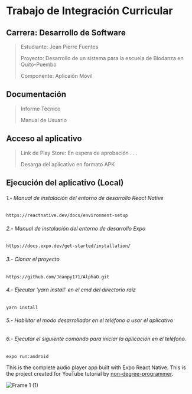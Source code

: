 # Trabajo de Integración Curricular
## Carrera: Desarrollo de Software
> Estudiante: Jean Pierre Fuentes
> 
> Proyecto: Desarrollo de un sistema para la escuela de Biodanza en Quito-Puembo
> 
> Componente: Aplicaión Móvil

## Documentación
> Informe Técnico
> 
> Manual de Usuario

## Acceso al aplicativo
> Link de Play Store: En espera de aprobación . . .
> 
> Desarga del aplicativo en formato APK


## Ejecución del aplicativo (Local)
###### 1.- Manual de instalación del entorno de desarrollo React Native
```
https://reactnative.dev/docs/environment-setup
```
###### 2.- Manual de instalación del entorno de desarrollo Expo
```
https://docs.expo.dev/get-started/installation/
```
###### 3.- Clonar el proyecto
```
https://github.com/Jeanpy171/AlphaO.git
```
###### 4.- Ejecutar 'yarn install' en el cmd del directorio raiz
```
yarn install
```
###### 5.- Habilitar el modo desarrollador en el teléfono a usar el aplicativo
###### 6.- Ejecutar el siguiente comando para iniciar la aplicación en el teléfono.
```
expo run:android
```
This is the complete audio player app built with Expo React Native. This is the project created for YouTube tutorial by [non-degree-programmer](https://www.youtube.com/channel/UCiTUxayvzwCn9qStZYK07zg).

![Frame 1 (1)](https://user-images.githubusercontent.com/74626067/222255951-243ae0f1-e2f9-4f99-a9a3-ee4ae4bb11e1.png)

